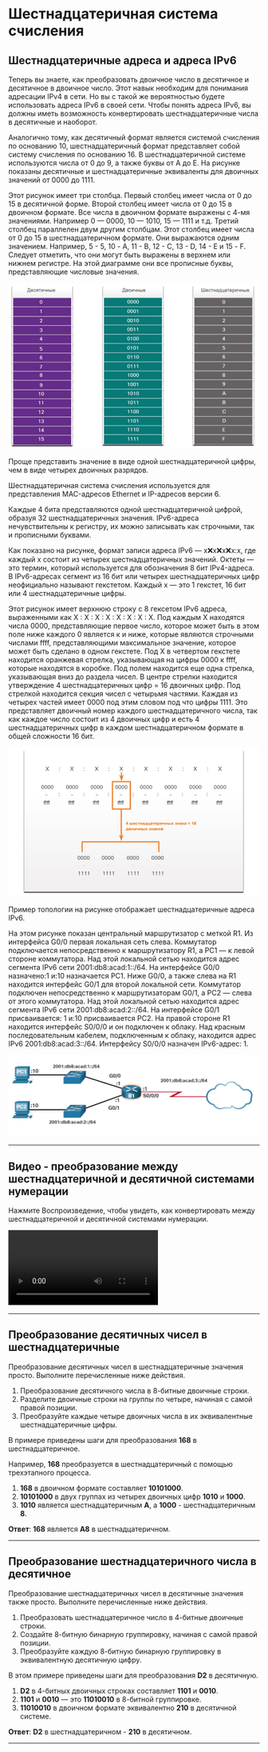 # Шестнадцатеричная система счисления
<!-- 5.2.1 -->
## Шестнадцатеричные адреса и адреса IPv6

Теперь вы знаете, как преобразовать двоичное число в десятичное и десятичное в двоичное число. Этот навык необходим для понимания адресации IPv4 в сети. Но вы с такой же вероятностью будете использовать адреса IPv6 в своей сети. Чтобы понять адреса IPv6, вы должны иметь возможность конвертировать шестнадцатеричные числа в десятичные и наоборот.

Аналогично тому, как десятичный формат является системой счисления по основанию 10, шестнадцатеричный формат представляет собой систему счисления по основанию 16. В шестнадцатеричной системе используются числа от 0 до 9, а также буквы от A до Е. На рисунке показаны десятичные и шестнадцатеричные эквиваленты для двоичных значений от 0000 до 1111.

Этот рисунок имеет три столбца. Первый столбец имеет числа от 0 до 15 в десятичной форме. Второй столбец имеет числа от 0 до 15 в двоичном формате. Все числа в двоичном формате выражены с 4-мя значениями. Например 0 — 0000, 10 — 1010, 15 — 1111 и т.д. Третий столбец параллелен двум другим столбцам. Этот столбец имеет числа от 0 до 15 в шестнадцатеричном формате. Они выражаются одним значением. Например, 5 - 5, 10 - A, 11 - B, 12 - C, 13 - D, 14 - E и 15 - F. Следует отметить, что они могут быть выражены в верхнем или нижнем регистре. На этой диаграмме они все прописные буквы, представляющие числовые значения.


![](./assets/5.2.1-1.jpg)
<!-- /courses/itn-dl/aeece084-34fa-11eb-ad9a-f74babed41a6/af20c1c0-34fa-11eb-ad9a-f74babed41a6/assets/2de98db4-1c25-11ea-81a0-ffc2c49b96bc.svg -->
Проще представить значение в виде одной шестнадцатеричной цифры, чем в виде четырех двоичных разрядов.

Шестнадцатеричная система счисления используется для представления MAC-адресов Ethernet и IP-адресов версии 6.

Каждые 4 бита представляются одной шестнадцатеричной цифрой, образуя 32 шестнадцатеричных значения. IPv6-адреса нечувствительны к регистру, их можно записывать как строчными, так и прописными буквами.

Как показано на рисунке, формат записи адреса IPv6 ― x:x:x:x:x:x:x:x, где каждый x состоит из четырех шестнадцатеричных значений. Октеты — это термин, который используется для обозначения 8 бит IPv4-адреса. В IPv6-адресах сегмент из 16 бит или четырех шестнадцатеричных цифр неофициально называют гекстетом. Каждый х — это 1 гекстет, 16 бит или 4 шестнадцатеричные цифры.

Этот рисунок имеет верхнюю строку с 8 гексетом IPv6 адреса, выраженными как X : X : X : X : X : X : X : X. Под каждым X находятся числа 0000, представляющие первое число, которое может быть в этом поле ниже каждого 0 является к и ниже, которые являются строчными числами ffff, представляющими максимальное значение, которое может быть сделано в одном гекстете. Под X в четвертом гекстете находится оранжевая стрелка, указывающая на цифры 0000 к ffff, которые находятся в коробке. Под полем находится еще одна стрелка, указывающая вниз до раздела чисел. В центре стрелки находится утверждение 4 шестнадцатеричных цифр = 16 двоичных цифр. Под стрелкой находится секция чисел с четырьмя частями. Каждая из четырех частей имеет 0000 под этим словом под что цифры 1111. Это представляет двоичный номер каждого шестнадцатеричного числа, так как каждое число состоит из 4 двоичных цифр и есть 4 шестнадцатеричных цифр в каждом шестнадцатеричном формате в общей сложности 16 бит.

![](./assets/5.2.1-2.jpg)
<!-- /courses/itn-dl/aeece084-34fa-11eb-ad9a-f74babed41a6/af20c1c0-34fa-11eb-ad9a-f74babed41a6/assets/2de9b4c6-1c25-11ea-81a0-ffc2c49b96bc.svg -->

Пример топологии на рисунке отображает шестнадцатеричные адреса IPv6.

На этом рисунке показан центральный маршрутизатор с меткой R1. Из интерфейса G0/0 первая локальная сеть слева. Коммутатор подключается непосредственно к маршрутизатору R1, а PC1 — к левой стороне коммутатора. Над этой локальной сетью находится адрес сегмента IPv6 сети 2001:db8:acad:1::/64. На интерфейсе G0/0 назначено:1 и:10 назначается PC1. Ниже G0/0, а также слева на R1 находится интерфейс G0/1 для второй локальной сети. Коммутатор подключен непосредственно к маршрутизаторам G0/1, а PC2 — слева от этого коммутатора. Над этой локальной сетью находится адрес сегмента IPv6 сети 2001:db8:acad:2::/64. На интерфейсе G0/1 присваивается: 1 и:10 присваивается PC2. На правой стороне R1 находится интерфейс S0/0/0 и он подключен к облаку. Над красным последовательным кабелем, подключенным к облаку, находится адрес IPv6 2001:db8:acad:3::/64. Интерфейсу S0/0/0 назначен IPv6-адрес: 1.

![](./assets/5.2.1-3.jpg)
<!-- /courses/itn-dl/aeece084-34fa-11eb-ad9a-f74babed41a6/af20c1c0-34fa-11eb-ad9a-f74babed41a6/assets/2dea02e1-1c25-11ea-81a0-ffc2c49b96bc.svg -->
***
<!-- 5.2.2 -->

## Видео - преобразование между шестнадцатеричной и десятичной системами нумерации

Нажмите Воспроизведение, чтобы увидеть, как конвертировать между шестнадцатеричной и десятичной системами нумерации.

![](./assets/5.2.2.mp4)

***

<!-- 5.2.3 -->

## Преобразование десятичных чисел в шестнадцатеричные

Преобразование десятичных чисел в шестнадцатеричные значения просто. Выполните перечисленные ниже действия.

1. Преобразование десятичного числа в 8-битные двоичные строки.
2. Разделите двоичные строки на группы по четыре, начиная с самой правой позиции.
3. Преобразуйте каждые четыре двоичных числа в их эквивалентные шестнадцатеричные цифры.

В примере приведены шаги для преобразования **168** в шестнадцатеричное.

Например, **168** преобразуется в шестнадцатеричный с помощью трехэтапного процесса.

1. **168** в двоичном формате составляет **10101000**.
2. **10101000** в двух группах из четырех двоичных цифр **1010** и **1000**.
3. **1010** является шестнадцатеричным **A**, а **1000** - шестнадцатеричным **8**.

**Ответ**: **168** является **A8** в шестнадцатеричном.

***
<!-- 5.2.4 -->

## Преобразование шестнадцатеричного числа в десятичное
Преобразование шестнадцатеричных чисел в десятичные значения также просто. Выполните перечисленные ниже действия.

1. Преобразовать шестнадцатеричное число в 4-битные двоичные строки.
2. Создайте 8-битную бинарную группировку, начиная с самой правой позиции.
3. Преобразуйте каждую 8-битную бинарную группировку в эквивалентную десятичную цифру.

В этом примере приведены шаги для преобразования **D2** в десятичную.

1. **D2** в 4-битных двоичных строках составляет **1101** и **0010**.
2. **1101** и **0010** — это **11010010** в 8-битной группировке.
3. **11010010** в двоичном формате эквивалентно **210** в десятичной системе.

**Ответ**: **D2** в шестнадцатеричном - **210** в десятичном.
***
<!-- 5.2.5 -->
<!-- final test -->
